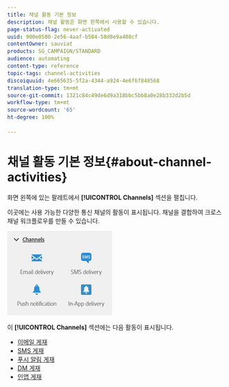 ```yaml
---
title: 채널 활동 기본 정보
description: 채널 활동은 화면 왼쪽에서 사용할 수 있습니다.
page-status-flag: never-activated
uuid: 900e0580-2e56-4aaf-b584-58d8e9a408cf
contentOwner: sauviat
products: SG_CAMPAIGN/STANDARD
audience: automating
content-type: reference
topic-tags: channel-activities
discoiquuid: 4e665635-5f2a-4344-a924-4e6f6f848568
translation-type: tm+mt
source-git-commit: 1321c84c49de6d9a318bbc5bb8a0e28b332d2b5d
workflow-type: tm+mt
source-wordcount: '65'
ht-degree: 100%

---
```



# 채널 활동 기본 정보{#about-channel-activities}

화면 왼쪽에 있는 팔레트에서 **[!UICONTROL Channels]** 섹션을 펼칩니다.

이곳에는 사용 가능한 다양한 통신 채널의 활동이 표시됩니다. 채널을 결합하여 크로스채널 워크플로우를 만들 수 있습니다.

![](assets/wkf_channels_activities.png)

이 **[!UICONTROL Channels]** 섹션에는 다음 활동이 표시됩니다.

* [이메일 게재](../../automating/using/email-delivery.md)
* [SMS 게재](../../automating/using/sms-delivery.md)
* [푸시 알림 게재](../../automating/using/push-notification-delivery.md)
* [DM 게재](../../automating/using/direct-mail-delivery.md)
* [인앱 게재](../../automating/using/in-app-delivery.md)

